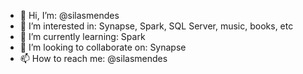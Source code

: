 - 👋 Hi, I’m: @silasmendes
- 👀 I’m interested in: Synapse, Spark, SQL Server, music, books, etc
- 🌱 I’m currently learning: Spark
- 💞️ I’m looking to collaborate on: Synapse
- 📫 How to reach me: @silasmendes

<!---
silasmendes/silasmendes is a ✨ special ✨ repository because its `README.md` (this file) appears on your GitHub profile.
You can click the Preview link to take a look at your changes.
--->
